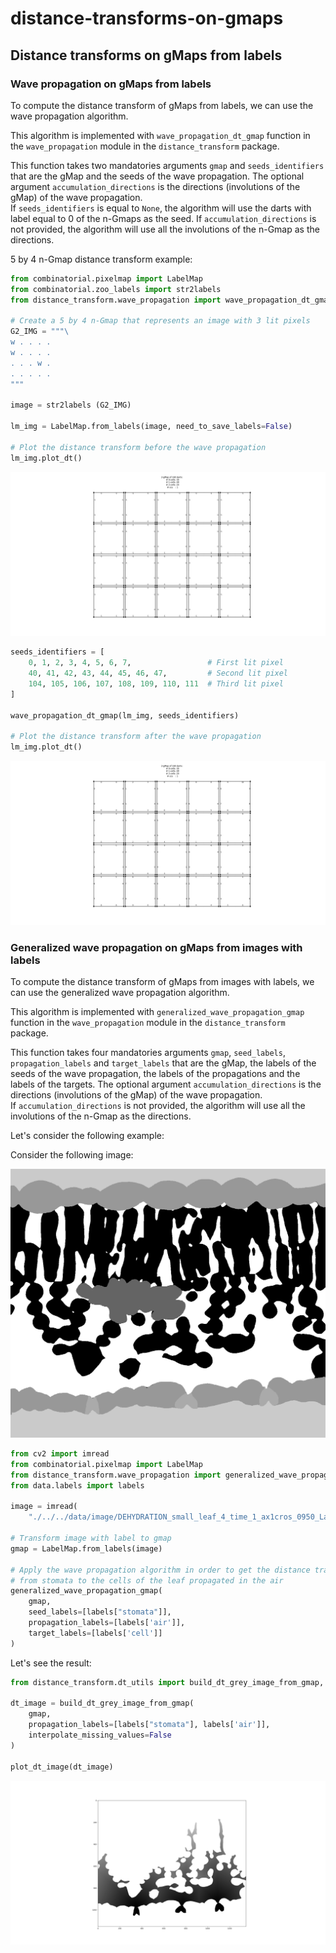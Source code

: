 # distance-transforms-on-gmaps

## Distance transforms on gMaps from labels

### Wave propagation on gMaps from labels

To compute the distance transform of gMaps from labels, we can use the wave propagation algorithm.

This algorithm is implemented with `wave_propagation_dt_gmap` function in the `wave_propagation` module in the `distance_transform` package.

This function takes two mandatories arguments `gmap` and `seeds_identifiers` that are the gMap and the seeds of the wave propagation. The optional argument `accumulation_directions` is the directions (involutions of the gMap) of the wave propagation. \
If `seeds_identifiers` is equal to `None`, the algorithm will use the darts with label equal to 0 of the n-Gmaps as the seed. If `accumulation_directions` is not provided, the algorithm will use all the involutions of the n-Gmap as the directions.

5 by 4 n-Gmap distance transform example:

```python
from combinatorial.pixelmap import LabelMap
from combinatorial.zoo_labels import str2labels
from distance_transform.wave_propagation import wave_propagation_dt_gmap

# Create a 5 by 4 n-Gmap that represents an image with 3 lit pixels
G2_IMG = """\
w . . . .
w . . . .
. . . w .
. . . . .
"""

image = str2labels (G2_IMG)

lm_img = LabelMap.from_labels(image, need_to_save_labels=False)

# Plot the distance transform before the wave propagation
lm_img.plot_dt()
```

![png](docs/images/output_gmap_before_dt.png)

```python
seeds_identifiers = [
    0, 1, 2, 3, 4, 5, 6, 7,                 # First lit pixel
    40, 41, 42, 43, 44, 45, 46, 47,         # Second lit pixel
    104, 105, 106, 107, 108, 109, 110, 111  # Third lit pixel
]

wave_propagation_dt_gmap(lm_img, seeds_identifiers)

# Plot the distance transform after the wave propagation
lm_img.plot_dt()
```

![png](docs/images/output_gmap_after_dt.png)

### Generalized wave propagation on gMaps from images with labels

To compute the distance transform of gMaps from images with labels, we can use the generalized wave propagation algorithm.

This algorithm is implemented with `generalized_wave_propagation_gmap` function in the `wave_propagation` module in the `distance_transform` package.

This function takes four mandatories arguments `gmap`, `seed_labels`, `propagation_labels` and `target_labels` that are the gMap, the labels of the seeds of the wave propagation, the labels of the propagations and the labels of the targets. The optional argument `accumulation_directions` is the directions (involutions of the gMap) of the wave propagation. \
If `accumulation_directions` is not provided, the algorithm will use all the involutions of the n-Gmap as the directions.

Let's consider the following example:

Consider the following image:

![png](data/image/DEHYDRATION_small_leaf_4_time_1_ax1cros_0950_Label_1152x1350_uint8.png)

```python
from cv2 import imread
from combinatorial.pixelmap import LabelMap
from distance_transform.wave_propagation import generalized_wave_propagation_gmap
from data.labels import labels

image = imread(
    "./../../data/image/DEHYDRATION_small_leaf_4_time_1_ax1cros_0950_Label_1152x1350_uint8.png", 0)

# Transform image with label to gmap
gmap = LabelMap.from_labels(image)

# Apply the wave propagation algorithm in order to get the distance transform
# from stomata to the cells of the leaf propagated in the air
generalized_wave_propagation_gmap(
    gmap,
    seed_labels=[labels["stomata"]],
    propagation_labels=[labels['air']],
    target_labels=[labels['cell']]
)
```

Let's see the result:

```python
from distance_transform.dt_utils import build_dt_grey_image_from_gmap, plot_dt_image

dt_image = build_dt_grey_image_from_gmap(
    gmap,
    propagation_labels=[labels["stomata"], labels['air']],
    interpolate_missing_values=False
)

plot_dt_image(dt_image)
```

![png](docs/images/output_leaf_image_after_dt.png)
